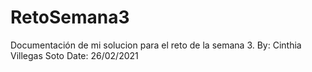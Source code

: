 # RetoSemana3
Documentación de mi solucion para el reto de la semana 3. By: Cinthia Villegas Soto Date: 26/02/2021
